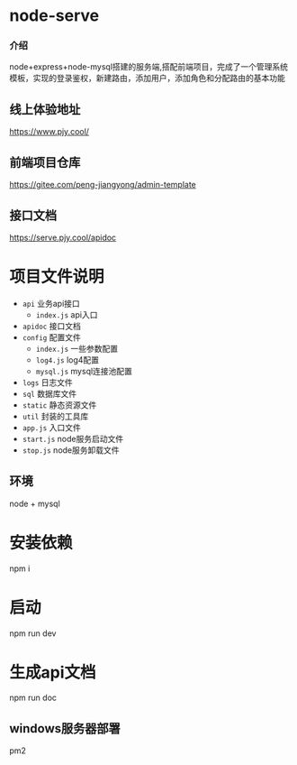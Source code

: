 # node-serve

### 介绍
node+express+node-mysql搭建的服务端,搭配前端项目，完成了一个管理系统模板，实现的登录鉴权，新建路由，添加用户，添加角色和分配路由的基本功能
## 线上体验地址 
https://www.pjy.cool/

## 前端项目仓库
https://gitee.com/peng-jiangyong/admin-template

## 接口文档
https://serve.pjy.cool/apidoc

# 项目文件说明
- `api` 业务api接口
  - `index.js` api入口
- `apidoc` 接口文档
- `config` 配置文件
  - `index.js` 一些参数配置
  - `log4.js` log4配置
  - `mysql.js` mysql连接池配置
- `logs` 日志文件
- `sql` 数据库文件
- `static` 静态资源文件 
- `util` 封装的工具库
- `app.js` 入口文件
- `start.js` node服务启动文件
- `stop.js` node服务卸载文件

## 环境
node + mysql
  # 安装依赖
  npm i
  # 启动
  npm run dev
  # 生成api文档
  npm run doc

## windows服务器部署

pm2




